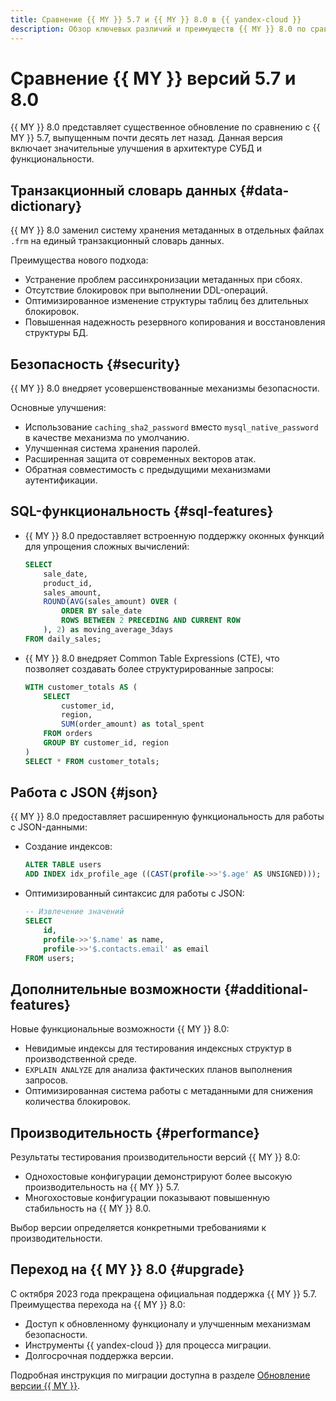 ```yaml
---
title: Сравнение {{ MY }} 5.7 и {{ MY }} 8.0 в {{ yandex-cloud }}
description: Обзор ключевых различий и преимуществ {{ MY }} 8.0 по сравнению с {{ MY }} 5.7 в управляемом сервисе {{ mmy-full-name }}.
---
```


# Сравнение {{ MY }} версий 5.7 и 8.0

{{ MY }} 8.0 представляет существенное обновление по сравнению с {{ MY }} 5.7, выпущенным почти десять лет назад. Данная версия включает значительные улучшения в архитектуре СУБД и функциональности.

## Транзакционный словарь данных {#data-dictionary}

{{ MY }} 8.0 заменил систему хранения метаданных в отдельных файлах `.frm` на единый транзакционный словарь данных. 

Преимущества нового подхода:

* Устранение проблем рассинхронизации метаданных при сбоях.
* Отсутствие блокировок при выполнении DDL-операций.
* Оптимизированное изменение структуры таблиц без длительных блокировок.
* Повышенная надежность резервного копирования и восстановления структуры БД.

## Безопасность {#security}

{{ MY }} 8.0 внедряет усовершенствованные механизмы безопасности.

Основные улучшения:

* Использование `caching_sha2_password` вместо `mysql_native_password` в качестве механизма по умолчанию.
* Улучшенная система хранения паролей.
* Расширенная защита от современных векторов атак.
* Обратная совместимость с предыдущими механизмами аутентификации.

## SQL-функциональность {#sql-features}

* {{ MY }} 8.0 предоставляет встроенную поддержку оконных функций для упрощения сложных вычислений:

   ```sql
   SELECT
       sale_date,
       product_id,
       sales_amount,
       ROUND(AVG(sales_amount) OVER (
           ORDER BY sale_date
           ROWS BETWEEN 2 PRECEDING AND CURRENT ROW
       ), 2) as moving_average_3days
   FROM daily_sales;
   ```

* {{ MY }} 8.0 внедряет Common Table Expressions (CTE), что позволяет создавать более структурированные запросы:

   ```sql
   WITH customer_totals AS (
       SELECT
           customer_id,
           region,
           SUM(order_amount) as total_spent
       FROM orders
       GROUP BY customer_id, region
   )
   SELECT * FROM customer_totals;
   ```

## Работа с JSON {#json}

{{ MY }} 8.0 предоставляет расширенную функциональность для работы с JSON-данными:

* Создание индексов:

   ```sql
   ALTER TABLE users
   ADD INDEX idx_profile_age ((CAST(profile->>'$.age' AS UNSIGNED)));
   ```

* Оптимизированный синтаксис для работы с JSON:

   ```sql
   -- Извлечение значений
   SELECT 
       id,
       profile->>'$.name' as name,
       profile->>'$.contacts.email' as email
   FROM users;
   ```

## Дополнительные возможности {#additional-features}

Новые функциональные возможности {{ MY }} 8.0:

* Невидимые индексы для тестирования индексных структур в производственной среде.
* `EXPLAIN ANALYZE` для анализа фактических планов выполнения запросов.
* Оптимизированная система работы с метаданными для снижения количества блокировок.

## Производительность {#performance}

Результаты тестирования производительности версий {{ MY }} 8.0:

* Однохостовые конфигурации демонстрируют более высокую производительность на {{ MY }} 5.7.
* Многохостовые конфигурации показывают повышенную стабильность на {{ MY }} 8.0.

Выбор версии определяется конкретными требованиями к производительности.

## Переход на {{ MY }} 8.0 {#upgrade}

С октября 2023 года прекращена официальная поддержка {{ MY }} 5.7. Преимущества перехода на {{ MY }} 8.0:

* Доступ к обновленному функционалу и улучшенным механизмам безопасности.
* Инструменты {{ yandex-cloud }} для процесса миграции.
* Долгосрочная поддержка версии.

Подробная инструкция по миграции доступна в разделе [Обновление версии {{ MY }}](../operations/cluster-version-update.md).
